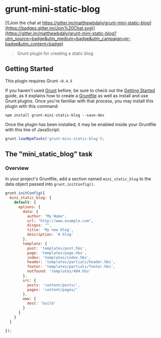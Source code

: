 # grunt-mini-static-blog

[![Join the chat at https://gitter.im/matthewbdaly/grunt-mini-static-blog](https://badges.gitter.im/Join%20Chat.svg)](https://gitter.im/matthewbdaly/grunt-mini-static-blog?utm_source=badge&utm_medium=badge&utm_campaign=pr-badge&utm_content=badge)

> Grunt plugin for creating a static blog

## Getting Started
This plugin requires Grunt `~0.4.5`

If you haven't used [Grunt](http://gruntjs.com/) before, be sure to check out the [Getting Started](http://gruntjs.com/getting-started) guide, as it explains how to create a [Gruntfile](http://gruntjs.com/sample-gruntfile) as well as install and use Grunt plugins. Once you're familiar with that process, you may install this plugin with this command:

```shell
npm install grunt-mini-static-blog --save-dev
```

Once the plugin has been installed, it may be enabled inside your Gruntfile with this line of JavaScript:

```js
grunt.loadNpmTasks('grunt-mini-static-blog');
```

## The "mini_static_blog" task

### Overview
In your project's Gruntfile, add a section named `mini_static_blog` to the data object passed into `grunt.initConfig()`.

```js
grunt.initConfig({
  mini_static_blog: {
    default: {
      options: {
        data: {
          author: "My Name",
          url: "http://www.example.com",
          disqus: "",
          title: 'My new blog',
          description: 'A blog'
        },
        template: {
          post: 'templates/post.hbs',
          page: 'templates/page.hbs',
          index: 'templates/index.hbs',
          header: 'templates/partials/header.hbs',
          footer: 'templates/partials/footer.hbs',
          notfound: 'templates/404.hbs'
        },
        src: {
          posts: 'content/posts/',
          pages: 'content/pages/'
        },
        www: {
          dest: 'build'
        }
      }
    }
  }

});
```
